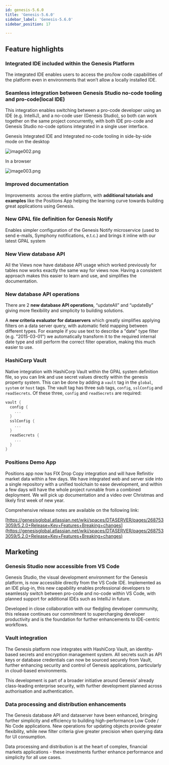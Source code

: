 ```yaml
---
id: genesis-5.6.0
title: 'Genesis-5.6.0'
sidebar_label: 'Genesis-5.6.0'
sidebar_position: 17

---
```


## Feature highlights

### **Integrated IDE included within the Genesis Platform**

The integrated IDE enables users to access the pro/low code capabilities of the platform even in environments that won’t allow a locally installed IDE.

### **Seamless integration between Genesis Studio no-code tooling and pro-code**(local IDE)

This integration enables switching between a pro-code developer using an IDE (e.g. IntelliJ), and a no-code user (Genesis Studio), so both can work together on the same project concurrently, with both IDE pro-code and Genesis Studio no-code options integrated in a single user interface.

Genesis Integrated IDE and Integrated no-code tooling in side-by-side mode on the desktop

![image002.png](/img/G520-illustration-1.png)

In a browser

![image003.png](/img/G520-illustration-2.png)

### **Improved documentation**

Improvements  across the entire platform, with **additional tutorials and examples** like the Positions App helping the learning curve towards building great applications using Genesis.

### **New** **GPAL file definition for Genesis Notify**

Enables simpler configuration of the Genesis Notify microservice (used to send e-mails, Symphony notifications, e.t.c.) and brings it inline with our latest GPAL system

### New View database API

All the Views now have database API usage which worked previously for tables now works exactly the same way for views now. Having a consistent approach makes this easier to learn and use, and simplifies the documentation.

### New database API operations

There are 2 **new database API operations**, “updateAll” and “updateBy” giving more flexibility and simplicity to building solutions.

A **new criteria evaluator for dataservers** which greatly simplifies applying filters on a data server query, with automatic field mapping between different types. For example if you use text to describe a "date" type filter (e.g. "2015-03-01") we automatically transform it to the required internal date type and still perform the correct filter operation, making this much easier to use.

### HashiCorp Vault

Native integration with HashiCorp Vault within the GPAL system definition file, so you can link and use secret values directly within the genesis property system.
This can be done by adding a `vault` tag in the `global`, `system` or `host`
tags. The vault tag has three sub tags, `config`, `sslConfig` and `readSecrets`. Of
these three, `config` and `readSecrets` are required:

```kotlin
vault {
  config {
    ...
  }
  sslConfig {
    ...
  }
  readSecrets {
    ...
  }
}

```

### Positions Demo App

Positions app now has FIX Drop Copy integration and will have Refinitiv market data within a few days.  We have integrated web and server side into a single repository with a unified toolchain to ease development, and within a few days will have the whole project runnable from a combined deployment.  We will pick up documentation and a video over Christmas and likely first week of new year.

Comprehensive release notes are available on the following link:

[https://genesisglobal.atlassian.net/wiki/spaces/DTASERVER/pages/2687533059/5.2.0+Release+Key+Features+Breaking+changes](https://genesisglobal.atlassian.net/wiki/spaces/DTASERVER/pages/2687533059/5.2.0+Release+Key+Features+Breaking+changes)

## Marketing

### Genesis Studio now accessible from VS Code

Genesis Studio, the visual development environment for the Genesis platform, is now accessible directly from the VS Code IDE. Implemented as an IDE plug-in, this new capability enables professional developers to seamlessly switch between pro-code and no-code within VS Code, with planned support for additional IDEs such as IntelliJ in future.

Developed in close collaboration with our fledgling developer community, this release continues our commitment to supercharging developer productivity and is the foundation for further enhancements to IDE-centric workflows.

### Vault integration

The Genesis platform now integrates with HashiCorp Vault, an identity-based secrets and encryption management system. All secrets such as API keys or database credentials can now be sourced securely from Vault, further enhancing security and control of Genesis applications, particularly in cloud-based environments.

This development is part of a broader initiative around Genesis’ already class-leading enterprise security, with further development planned across authorisation and authentication.

### Data processing and distribution enhancements

The Genesis database API and dataserver have been enhanced, bringing further simplicity and efficiency to building high-performance Low Code / No Code applications. New operations for updating objects provide greater flexibility, while new filter criteria give greater precision when querying data for UI consumption.

Data processing and distribution is at the heart of complex, financial markets applications - these investments further enhance performance and simplicity for all use cases.